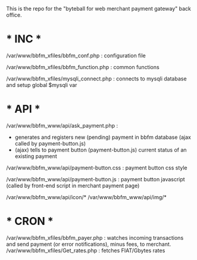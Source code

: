 This is the repo for the "byteball for web merchant payment gateway" back office.


# * INC *

/var/www/bbfm_xfiles/bbfm_conf.php : configuration file

/var/www/bbfm_xfiles/bbfm_function.php : common functions

/var/www/bbfm_xfiles/mysqli_connect.php : connects to mysqli database and setup global $mysqli var


# * API *

/var/www/bbfm_www/api/ask_payment.php : 
 - generates and registers new (pending) payment in bbfm database (ajax called by payment-button.js)
 - (ajax) tells to payment button (payment-button.js) current status of an existing payment

/var/www/bbfm_www/api/payment-button.css : payment button css style

/var/www/bbfm_www/api/payment-button.js : payment button javascript (called by front-end script in merchant payment page)

/var/www/bbfm_www/api/icon/*
/var/www/bbfm_www/api/img/*


# * CRON *

/var/www/bbfm_xfiles/bbfm_payer.php : watches incoming transactions and send payment (or error notifications), minus fees, to merchant.
/var/www/bbfm_xfiles/Get_rates.php : fetches FIAT/Gbytes rates
